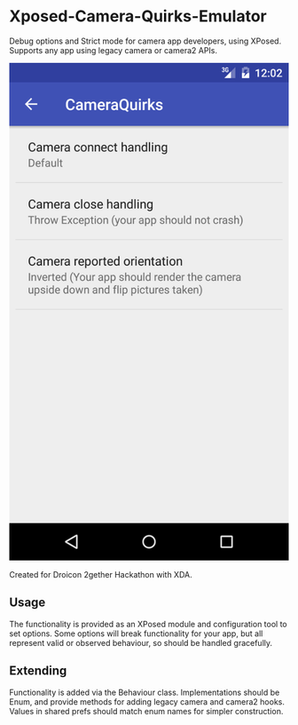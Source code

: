# Xposed-Camera-Quirks-Emulator
Debug options and Strict mode for camera app developers, using XPosed.
Supports any app using legacy camera or camera2 APIs.

![Screenshot](screenshot.png "Configuration tool")

Created for Droicon 2gether Hackathon with XDA.

## Usage
The functionality is provided as an XPosed module and configuration
tool to set options. Some options will break functionality for
your app, but all represent valid or observed behaviour, so should
be handled gracefully.

## Extending
Functionality is added via the Behaviour class. Implementations
 should be Enum, and provide methods for adding legacy camera
 and camera2 hooks. Values in shared prefs should match enum
 names for simpler construction.

